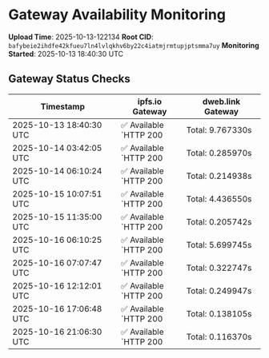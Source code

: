 # Gateway Availability Monitoring

**Upload Time**: 2025-10-13-122134
**Root CID**: `bafybeie2ihdfe42kfueu7ln4lvlqkhv6by22c4iatmjrmtupjptsmma7uy`
**Monitoring Started**: 2025-10-13 18:40:30 UTC

## Gateway Status Checks

| Timestamp | ipfs.io Gateway | dweb.link Gateway |
|-----------|-----------------|-------------------|
| 2025-10-13 18:40:30 UTC | ✅ Available<br>`HTTP 200 | Total: 9.767330s | DNS: 0.166412s | Connect: 0.184046s | Transfer: 9.766876s | Size: 50098 bytes` | ✅ Available<br>`HTTP 200 | Total: 2.077412s | DNS: 0.076485s | Connect: 0.094709s | Transfer: 2.076703s | Size: 50098 bytes` |
| 2025-10-14 03:42:05 UTC | ✅ Available<br>`HTTP 200 | Total: 0.285970s | DNS: 0.174854s | Connect: 0.192463s | Transfer: 0.285139s | Size: 50098 bytes` | ✅ Available<br>`HTTP 200 | Total: 0.179215s | DNS: 0.075984s | Connect: 0.093348s | Transfer: 0.178400s | Size: 50098 bytes` |
| 2025-10-14 06:10:24 UTC | ✅ Available<br>`HTTP 200 | Total: 0.214938s | DNS: 0.136586s | Connect: 0.145417s | Transfer: 0.214591s | Size: 50098 bytes` | ✅ Available<br>`HTTP 200 | Total: 2.900065s | DNS: 0.060684s | Connect: 0.069390s | Transfer: 2.898681s | Size: 50098 bytes` |
| 2025-10-15 10:07:51 UTC | ✅ Available<br>`HTTP 200 | Total: 4.436550s | DNS: 0.129446s | Connect: 0.138002s | Transfer: 4.436225s | Size: 50098 bytes` | ✅ Available<br>`HTTP 200 | Total: 0.149121s | DNS: 0.041863s | Connect: 0.050517s | Transfer: 0.148649s | Size: 50098 bytes` |
| 2025-10-15 11:35:00 UTC | ✅ Available<br>`HTTP 200 | Total: 0.205742s | DNS: 0.132151s | Connect: 0.141140s | Transfer: 0.205223s | Size: 50098 bytes` | ✅ Available<br>`HTTP 200 | Total: 0.107360s | DNS: 0.035855s | Connect: 0.044722s | Transfer: 0.107097s | Size: 50098 bytes` |
| 2025-10-16 06:10:25 UTC | ✅ Available<br>`HTTP 200 | Total: 5.699745s | DNS: 0.171965s | Connect: 0.174650s | Transfer: 5.699335s | Size: 50098 bytes` | ✅ Available<br>`HTTP 200 | Total: 4.899576s | DNS: 0.033088s | Connect: 0.035692s | Transfer: 4.899299s | Size: 50098 bytes` |
| 2025-10-16 07:07:47 UTC | ✅ Available<br>`HTTP 200 | Total: 0.322747s | DNS: 0.171405s | Connect: 0.189063s | Transfer: 0.322026s | Size: 50098 bytes` | ✅ Available<br>`HTTP 200 | Total: 0.148680s | DNS: 0.050898s | Connect: 0.068463s | Transfer: 0.148119s | Size: 50098 bytes` |
| 2025-10-16 12:12:01 UTC | ✅ Available<br>`HTTP 200 | Total: 0.249947s | DNS: 0.103342s | Connect: 0.104722s | Transfer: 0.249562s | Size: 50098 bytes` | ✅ Available<br>`HTTP 200 | Total: 0.089730s | DNS: 0.021104s | Connect: 0.022911s | Transfer: 0.088104s | Size: 50098 bytes` |
| 2025-10-16 17:06:48 UTC | ✅ Available<br>`HTTP 200 | Total: 0.138105s | DNS: 0.085406s | Connect: 0.087381s | Transfer: 0.137591s | Size: 50098 bytes` | ✅ Available<br>`HTTP 200 | Total: 0.199272s | DNS: 0.080537s | Connect: 0.082411s | Transfer: 0.195805s | Size: 50098 bytes` |
| 2025-10-16 21:06:30 UTC | ✅ Available<br>`HTTP 200 | Total: 0.116370s | DNS: 0.018020s | Connect: 0.032529s | Transfer: 0.115709s | Size: 50098 bytes` | ✅ Available<br>`HTTP 200 | Total: 0.133229s | DNS: 0.048113s | Connect: 0.057344s | Transfer: 0.132861s | Size: 50098 bytes` |
